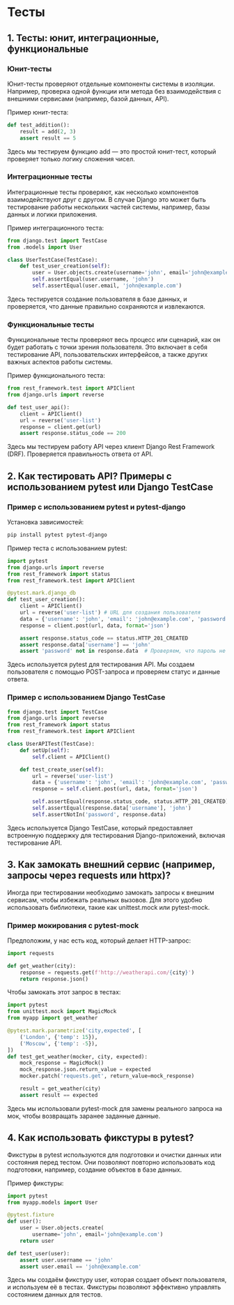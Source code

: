 # Тесты

## 1. Тесты: юнит, интеграционные, функциональные

### Юнит-тесты

Юнит-тесты проверяют отдельные компоненты системы в изоляции. Например, проверка одной функции или метода без взаимодействия с внешними сервисами (например, базой данных, API).

Пример юнит-теста:

```python
def test_addition():
    result = add(2, 3)
    assert result == 5
```

Здесь мы тестируем функцию add — это простой юнит-тест, который проверяет только логику сложения чисел.

### Интеграционные тесты

Интеграционные тесты проверяют, как несколько компонентов взаимодействуют друг с другом. В случае Django это может быть тестирование работы нескольких частей системы, например, базы данных и логики приложения.

Пример интеграционного теста:

```python
from django.test import TestCase
from .models import User

class UserTestCase(TestCase):
    def test_user_creation(self):
        user = User.objects.create(username='john', email='john@example.com')
        self.assertEqual(user.username, 'john')
        self.assertEqual(user.email, 'john@example.com')
```

Здесь тестируется создание пользователя в базе данных, и проверяется, что данные правильно сохраняются и извлекаются.

### Функциональные тесты

Функциональные тесты проверяют весь процесс или сценарий, как он будет работать с точки зрения пользователя. Это включает в себя тестирование API, пользовательских интерфейсов, а также других важных аспектов работы системы.

Пример функционального теста:

```python
from rest_framework.test import APIClient
from django.urls import reverse

def test_user_api():
    client = APIClient()
    url = reverse('user-list')
    response = client.get(url)
    assert response.status_code == 200
```

Здесь мы тестируем работу API через клиент Django Rest Framework (DRF). Проверяется правильность ответа от API.

## 2. Как тестировать API? Примеры с использованием pytest или Django TestCase

### Пример с использованием pytest и pytest-django

Установка зависимостей:

```bash
pip install pytest pytest-django
```

Пример теста с использованием pytest:

```python
import pytest
from django.urls import reverse
from rest_framework import status
from rest_framework.test import APIClient

@pytest.mark.django_db
def test_user_creation():
    client = APIClient()
    url = reverse('user-list') # URL для создания пользователя
    data = {'username': 'john', 'email': 'john@example.com', 'password': 'password123'}
    response = client.post(url, data, format='json')

    assert response.status_code == status.HTTP_201_CREATED
    assert response.data['username'] == 'john'
    assert 'password' not in response.data  # Проверяем, что пароль не вернулся в ответе
```

Здесь используется pytest для тестирования API. Мы создаем пользователя с помощью POST-запроса и проверяем статус и данные ответа.

### Пример с использованием Django TestCase

```python
from django.test import TestCase
from django.urls import reverse
from rest_framework import status
from rest_framework.test import APIClient

class UserAPITest(TestCase):
    def setUp(self):
        self.client = APIClient()

    def test_create_user(self):
        url = reverse('user-list')
        data = {'username': 'john', 'email': 'john@example.com', 'password': 'password123'}
        response = self.client.post(url, data, format='json')

        self.assertEqual(response.status_code, status.HTTP_201_CREATED)
        self.assertEqual(response.data['username'], 'john')
        self.assertNotIn('password', response.data)
```

Здесь используется Django TestCase, который предоставляет встроенную поддержку для тестирования Django-приложений, включая тестирование API.

## 3. Как замокать внешний сервис (например, запросы через requests или httpx)?

Иногда при тестировании необходимо замокать запросы к внешним сервисам, чтобы избежать реальных вызовов. Для этого удобно использовать библиотеки, такие как unittest.mock или pytest-mock.

### Пример мокирования с pytest-mock

Предположим, у нас есть код, который делает HTTP-запрос:

```python
import requests

def get_weather(city):
    response = requests.get(f'http://weatherapi.com/{city}')
    return response.json()
```

Чтобы замокать этот запрос в тестах:

```python
import pytest
from unittest.mock import MagicMock
from myapp import get_weather

@pytest.mark.parametrize('city,expected', [
    ('London', {'temp': 15}),
    ('Moscow', {'temp': -5}),
])
def test_get_weather(mocker, city, expected):
    mock_response = MagicMock()
    mock_response.json.return_value = expected
    mocker.patch('requests.get', return_value=mock_response)

    result = get_weather(city)
    assert result == expected
```

Здесь мы использовали pytest-mock для замены реального запроса на мок, чтобы возвращать заранее заданные данные.

## 4. Как использовать фикстуры в pytest?

Фикстуры в pytest используются для подготовки и очистки данных или состояния перед тестом. Они позволяют повторно использовать код подготовки, например, создание объектов в базе данных.

Пример фикстуры:

```python
import pytest
from myapp.models import User

@pytest.fixture
def user():
    user = User.objects.create(
        username='john', email='john@example.com')
    return user

def test_user(user):
    assert user.username == 'john'
    assert user.email == 'john@example.com'
```

Здесь мы создаём фикстуру user, которая создает объект пользователя, и используем её в тестах. Фикстуры позволяют эффективно управлять состоянием данных для тестов.
